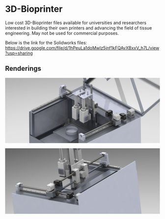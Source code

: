 # 3D-Bioprinter
Low cost 3D-Bioprinter files available for universities and researchers interested in building their own printers and advancing the field of tissue engineering. May not be used for commercial purposes.  

Below is the link for the Solidworks files:
https://drive.google.com/file/d/1hPeuLa1doMwlz5jnf1kFQAvXBxxV_h7L/view?usp=sharing

## Renderings
![design](https://github.com/szoghi/3D-Bioprinter/blob/master/Renderings/design%208.JPG)



![design](https://github.com/szoghi/3D-Bioprinter/blob/master/Renderings/design%203.JPG)
